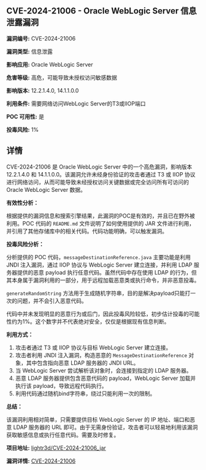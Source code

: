 ## CVE-2024-21006 - Oracle WebLogic Server 信息泄露漏洞

**漏洞编号:** CVE-2024-21006

**漏洞类型:** 信息泄露

**影响应用:** Oracle WebLogic Server

**危害等级:** 高危，可能导致未授权访问敏感数据

**影响版本:** 12.2.1.4.0, 14.1.1.0.0

**利用条件:** 需要网络访问WebLogic Server的T3或IIOP端口

**POC 可用性:** 是

**投毒风险:** 1%

## 详情

CVE-2024-21006 是 Oracle WebLogic Server 中的一个高危漏洞，影响版本 12.2.1.4.0 和 14.1.1.0.0。该漏洞允许未经身份验证的攻击者通过 T3 或 IIOP 协议进行网络访问，从而可能导致未经授权访问关键数据或完全访问所有可访问的 Oracle WebLogic Server 数据。

**有效性分析：**

根据提供的漏洞信息和搜索引擎结果，此漏洞的POC是有效的，并且已在野外被利用。POC 代码的 `README.md` 文件说明了如何使用提供的 JAR 文件进行利用，并引用了其他存储库中的相关代码。代码功能明确，可以触发漏洞。

**投毒风险分析：**

分析提供的 POC 代码，`messageDestinationReference.java` 主要功能是利用 JNDI 注入漏洞，通过 IIOP 协议与 WebLogic Server 建立连接，并利用 LDAP 服务器提供的恶意 payload 执行任意代码。虽然代码中存在使用 LDAP 的行为，但其本身属于漏洞利用的一部分，用于远程加载恶意类或执行命令，并非恶意投毒。

`generateRandomString` 方法用于生成随机字符串，目的是解决payload只能打一次的问题，并不会引入恶意代码。

代码中并未发现明显的恶意行为或后门，因此投毒风险较低，初步估计投毒的可能性约为1%。这个数字并不代表绝对安全，仅仅是根据现有信息判断。

**利用方式：**

1.  攻击者通过 T3 或 IIOP 协议与目标 WebLogic Server 建立连接。
2.  攻击者利用 JNDI 注入漏洞，构造恶意的 `MessageDestinationReference` 对象，其中包含指向恶意 LDAP 服务器的 JNDI URL。
3.  当 WebLogic Server 尝试解析该对象时，会连接到指定的 LDAP 服务器。
4.  恶意 LDAP 服务器提供包含恶意代码的 payload，WebLogic Server 加载并执行该 payload，导致远程代码执行。
5.  利用代码通过随机bind字符串，绕过只能利用一次的限制。

**总结：**

该漏洞利用相对简单，只需要提供目标 WebLogic Server 的 IP 地址、端口和恶意 LDAP 服务器的 URL 即可。由于无需身份验证，攻击者可以轻易地利用该漏洞获取敏感信息或执行任意代码。需要及时修复。

**项目地址:** [lightr3d/CVE-2024-21006_jar](https://github.com/lightr3d/CVE-2024-21006_jar)

**漏洞详情:** [CVE-2024-21006](https://nvd.nist.gov/vuln/detail/CVE-2024-21006)